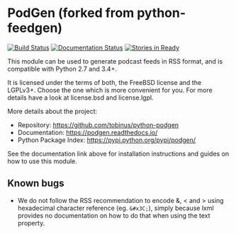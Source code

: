 PodGen (forked from python-feedgen)
===================================

[![Build Status](https://travis-ci.org/tobinus/python-podgen.svg?branch=master)](https://travis-ci.org/tobinus/python-podgen)
[![Documentation Status](https://readthedocs.org/projects/podgen/badge/?version=latest)](http://podgen.readthedocs.io/en/latest/?badge=latest)
[![Stories in Ready](https://badge.waffle.io/tobinus/python-podgen.svg?label=ready&title=Ready)](http://waffle.io/tobinus/python-podgen)


This module can be used to generate podcast feeds in RSS format, and is
compatible with Python 2.7 and 3.4+.

It is licensed under the terms of both, the FreeBSD license and the LGPLv3+.
Choose the one which is more convenient for you. For more details have a look
at license.bsd and license.lgpl.

More details about the project:

- Repository:            https://github.com/tobinus/python-podgen
- Documentation:         https://podgen.readthedocs.io/
- Python Package Index:  https://pypi.python.org/pypi/podgen/


See the documentation link above for installation instructions and
guides on how to use this module.

Known bugs
----------

* We do not follow the RSS recommendation to encode &amp;, &lt; and &gt; using
  hexadecimal character reference (eg. `&#x3C;`), simply because lxml provides
  no documentation on how to do that when using the text property.
